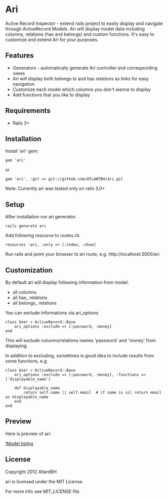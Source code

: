 Ari
===

Active Record Inspector - extend rails project to easily display and navigate through ActiveRecord Models. Ari will display model data including columns, relations (has and belongs) and custom functions. It's easy to customize and extend Ari for your purposes.

Features
--------

* Generators - automatically generate Ari controller and corresponding views
* Ari will display both belongs to and has relations as links for easy navigation
* Customize each model which columns you don't wanna to display
* Add functions that you like to display

Requirements
--------
* Rails 3+

Installation
--------

Install 'ari' gem:

```
gem 'ari'
```

or

```
gem 'ari', :git => git://github.com/ATLANTBH/ari.git
```
	
Note: Currently ari was tested only on rails 3.0+	
	
Setup
--------

After installation run ari generator.

```
rails generate ari
```
	
Add following resource to routes.rb.

```
resources :ari, :only => [:index, :show]
```
	
Run rails and point your browser to ari route, e.g. http://localhost:3000/ari

Customization
--------

By default ari will display following information from model:

* all columns
* all has_ relations
* all belongs_ relations

You can exclude informations via ari_options

```
class User < ActiveRecord::Base
	ari_options	:exclude => [:password, :money]
end
```

This will exclude columns/relations names 'password' and 'money' from displaying.

In addition to excluding, sometimes is good idea to include results from some functions, e.g.

```
class User < ActiveRecord::Base
	ari_options	:exclude => [:password, :money], :functions => ['displayable_name']
	
	def displayable_name
		return self.name || self.email  # if name is nil return email as displayable_name
	end
end
```

Preview
------

Here is preview of ari:

[!Model listing](https://secure.gravatar.com/avatar/f3f6279586ed1f6edc6db0e610163304?s=140&d=https://a248.e.akamai.net/assets.github.com%2Fimages%2Fgravatars%2Fgravatar-140.png "Model listing")

License
-------

Copyright 2012 AtlantBH

ari is licensed under the MIT License.

For more info see MIT_LICENSE file.